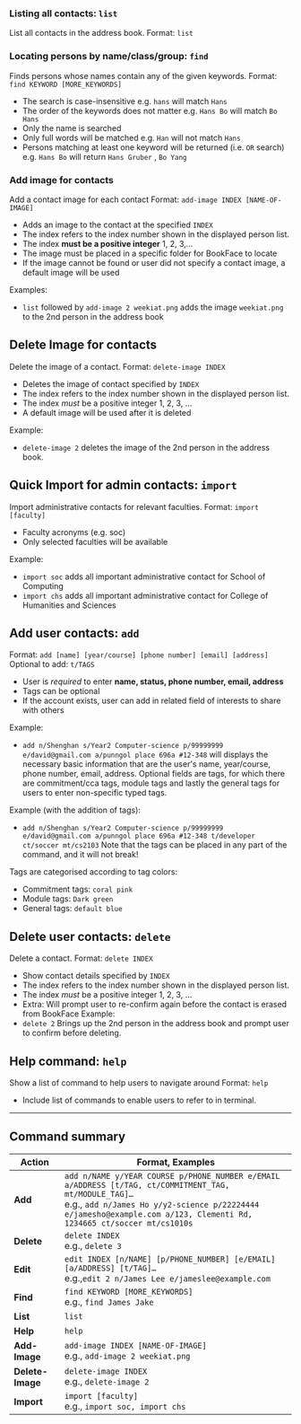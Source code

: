 ### Listing all contacts: `list`

List all contacts in the address book.
Format: `list`

### Locating persons by name/class/group: `find`

Finds persons whose names contain any of the given keywords.
Format: `find KEYWORD [MORE_KEYWORDS]`

* The search is case-insensitive e.g. `hans` will match `Hans`
* The order of the keywords does not matter e.g. `Hans Bo` will match `Bo Hans`
* Only the name is searched
* Only full words will be matched e.g. `Han` will not match `Hans`
* Persons matching at least one keyword will be returned (i.e. `OR` search) e.g. `Hans Bo` will return `Hans Gruber`
  , `Bo Yang`

### Add image for contacts

Add a contact image for each contact
Format: `add-image INDEX [NAME-OF-IMAGE]`

* Adds an image to the contact at the specified `INDEX`
* The index refers to the index number shown in the displayed person list.
* The index **must be a positive integer** 1, 2, 3,...
* The image must be placed in a specific folder for BookFace to locate
* If the image cannot be found or user did not specify a contact image, a default image will be used

Examples:

* `list` followed by `add-image 2 weekiat.png` adds the image `weekiat.png` to the 2nd person in the address book

## Delete Image for contacts

Delete the image of a contact.
Format: `delete-image INDEX`

* Deletes the image of contact specified by `INDEX`
* The index refers to the index number shown in the displayed person list.
* The index *must* be a positive integer 1, 2, 3, …
* A default image will be used after it is deleted

Example:
* `delete-image 2` deletes the image of the 2nd person in the address book.

## Quick Import for admin contacts: `import`

Import administrative contacts for relevant faculties.
Format: `import [faculty]`

* Faculty acronyms (e.g. soc)
* Only selected faculties will be available

Example:

* `import soc` adds all important administrative contact for School of Computing
* `import chs` adds all important administrative contact for College of Humanities and Sciences


## Add user contacts: `add`

Format: `add [name] [year/course] [phone number] [email] [address]` Optional to add: `t/TAGS`

* User is *required* to enter **name, status, phone number, email, address**
* Tags can be optional
* If the account exists, user can add in related field of interests to share with others

Example:
* `add n/Shenghan s/Year2 Computer-science p/99999999 e/david@gmail.com a/punngol place 696a #12-348` will displays the 
necessary basic information that are the user's name, year/course, phone number, email, address. Optional fields are tags,
for which there are commitment/cca tags, module tags and lastly the general tags for users to enter non-specific typed tags.

Example (with the addition of tags):
* `add n/Shenghan s/Year2 Computer-science p/99999999 e/david@gmail.com a/punngol place 696a #12-348 t/developer ct/soccer
mt/cs2103` Note that the tags can be placed in any part of the command, and it will not break!

Tags are categorised according to tag colors:
* Commitment tags: `coral pink`
* Module tags: `Dark green`
* General tags: `default blue`

## Delete user contacts: `delete`

Delete a contact.
Format: `delete INDEX`

* Show contact details specified by `INDEX`
* The index refers to the index number shown in the displayed person list.
* The index *must* be a positive integer 1, 2, 3, …
* Extra: Will prompt user to re-confirm again before the contact is erased from BookFace
  Example:
* `delete 2` Brings up the 2nd person in the address book and prompt user to confirm before deleting.

## Help command: `help`

Show a list of command to help users to navigate around
Format: `help`

* Include list of commands to enable users to refer to in terminal.

-----------------------

## Command summary

| Action           | Format, Examples                                                                                                                                                                                                                   |
|------------------|------------------------------------------------------------------------------------------------------------------------------------------------------------------------------------------------------------------------------------|
| **Add**          | `add n/NAME y/YEAR COURSE p/PHONE_NUMBER e/EMAIL a/ADDRESS [t/TAG, ct/COMMITMENT_TAG, mt/MODULE_TAG]…​` <br> e.g., `add n/James Ho y/y2-science p/22224444 e/jamesho@example.com a/123, Clementi Rd, 1234665 ct/soccer mt/cs1010s` |
| **Delete**       | `delete INDEX`<br> e.g., `delete 3`                                                                                                                                                                                                |
| **Edit**         | `edit INDEX [n/NAME] [p/PHONE_NUMBER] [e/EMAIL] [a/ADDRESS] [t/TAG]…​`<br> e.g.,`edit 2 n/James Lee e/jameslee@example.com`                                                                                                        |
| **Find**         | `find KEYWORD [MORE_KEYWORDS]`<br> e.g., `find James Jake`                                                                                                                                                                         |
| **List**         | `list`                                                                                                                                                                                                                             |
| **Help**         | `help`                                                                                                                                                                                                                             |
| **Add-Image**    | `add-image INDEX [NAME-OF-IMAGE]` <br> e.g., `add-image 2 weekiat.png`                                                                                                                                                             |
| **Delete-Image** | `delete-image INDEX` <br> e.g.,  `delete-image 2`                                                                                                                                                                                  |                                                                                                                       |
| **Import**       | `import [faculty]` <br> e.g.,  `import soc, import chs`                                                                                                                                                                            |

